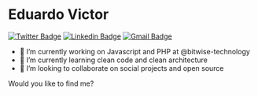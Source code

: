 # Eduardo Victor

[![Twitter Badge](https://img.shields.io/badge/-@eduviictor-6633cc?style=flat-square&labelColor=6633cc&logo=twitter&logoColor=white&link=https://twitter.com/eduviictor)](https://twitter.com/eduviictor) 
[![Linkedin Badge](https://img.shields.io/badge/-Eduardo%20Victor-6633cc?style=flat-square&logo=Linkedin&logoColor=white&link=https://www.linkedin.com/in/eduviictor/)](https://www.linkedin.com/in/eduviictor/) 
[![Gmail Badge](https://img.shields.io/badge/-eduvictornobrega@gmail.com-6633cc?style=flat-square&logo=Gmail&logoColor=white&link=mailto:eduvictornobrega@gmail.com)](mailto:eduvictornobrega@gmail.com)

- 🔭 I’m currently working on Javascript and PHP at @bitwise-technology
- 🌱 I’m currently learning clean code and clean architecture
- 👯 I’m looking to collaborate on social projects and open source

Would you like to find me?
